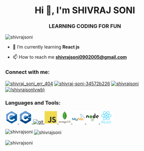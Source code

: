 
<h1 align="center">Hi 👋, I'm SHIVRAJ SONI</h1>
<h3 align="center">LEARNING CODING FOR FUN</h3>


<p align="left"> <img src="https://komarev.com/ghpvc/?username=shivrajsoni&label=Profile%20views&color=0e75b6&style=flat" alt="shivrajsoni" /> </p>

- 🌱 I’m currently learning **React js**

- 📫 How to reach me **shivrajsoni0902005@gmail.com**

<h3 align="left">Connect with me:</h3>
<p align="left">
<a href="https://dev.to/shivraj_soni_err_404" target="blank"><img align="center" src="https://raw.githubusercontent.com/rahuldkjain/github-profile-readme-generator/master/src/images/icons/Social/devto.svg" alt="shivraj_soni_err_404" height="30" width="40" /></a>
<a href="https://linkedin.com/in/shivraj-soni-34572b226" target="blank"><img align="center" src="https://raw.githubusercontent.com/rahuldkjain/github-profile-readme-generator/master/src/images/icons/Social/linked-in-alt.svg" alt="shivraj-soni-34572b226" height="30" width="40" /></a>
<a href="https://www.leetcode.com/shivrajsoni" target="blank"><img align="center" src="https://raw.githubusercontent.com/rahuldkjain/github-profile-readme-generator/master/src/images/icons/Social/leet-code.svg" alt="shivrajsoni" height="30" width="40" /></a>
<a href="https://auth.geeksforgeeks.org/user/shivrajsonlvwb" target="blank"><img align="center" src="https://raw.githubusercontent.com/rahuldkjain/github-profile-readme-generator/master/src/images/icons/Social/geeks-for-geeks.svg" alt="(shivrajsonlvwb)" height="30" width="40" /></a>
</p>

<h3 align="left">Languages and Tools:</h3>
<p align="left"> <a href="https://www.cprogramming.com/" target="_blank" rel="noreferrer"> <img src="https://raw.githubusercontent.com/devicons/devicon/master/icons/c/c-original.svg" alt="c" width="40" height="40"/> </a> <a href="https://www.w3schools.com/cpp/" target="_blank" rel="noreferrer"> <img src="https://raw.githubusercontent.com/devicons/devicon/master/icons/cplusplus/cplusplus-original.svg" alt="cplusplus" width="40" height="40"/> </a> <a href="https://git-scm.com/" target="_blank" rel="noreferrer"> <img src="https://www.vectorlogo.zone/logos/git-scm/git-scm-icon.svg" alt="git" width="40" height="40"/> </a> <a href="https://developer.mozilla.org/en-US/docs/Web/JavaScript" target="_blank" rel="noreferrer"> <img src="https://raw.githubusercontent.com/devicons/devicon/master/icons/javascript/javascript-original.svg" alt="javascript" width="40" height="40"/> </a> <a href="https://www.mongodb.com/" target="_blank" rel="noreferrer"> <img src="https://raw.githubusercontent.com/devicons/devicon/master/icons/mongodb/mongodb-original-wordmark.svg" alt="mongodb" width="40" height="40"/> </a> <a href="https://www.mysql.com/" target="_blank" rel="noreferrer"> <img src="https://raw.githubusercontent.com/devicons/devicon/master/icons/mysql/mysql-original-wordmark.svg" alt="mysql" width="40" height="40"/> </a> <a href="https://nodejs.org" target="_blank" rel="noreferrer"> <img src="https://raw.githubusercontent.com/devicons/devicon/master/icons/nodejs/nodejs-original-wordmark.svg" alt="nodejs" width="40" height="40"/> </a> <a href="https://reactjs.org/" target="_blank" rel="noreferrer"> <img src="https://raw.githubusercontent.com/devicons/devicon/master/icons/react/react-original-wordmark.svg" alt="react" width="40" height="40"/> </a> </p>

<p><img align="left" src="https://github-readme-stats.vercel.app/api/top-langs?username=shivrajsoni&show_icons=true&locale=en&layout=compact" alt="shivrajsoni" /></p>

<p>&nbsp;<img align="center" src="https://github-readme-stats.vercel.app/api?username=shivrajsoni&show_icons=true&locale=en" alt="shivrajsoni" /></p>

<p><img align="center" src="https://github-readme-streak-stats.herokuapp.com/?user=shivrajsoni&" alt="shivrajsoni" /></p>

<!--
**Shivrajsoni/Shivrajsoni** is a ✨ _special_ ✨ repository because its `README.md` (this file) appears on your GitHub profile.

Here are some ideas to get you started:

- 🔭 I’m currently working on ...
- 🌱 I’m currently learning ...
- 👯 I’m looking to collaborate on ...
- 🤔 I’m looking for help with ...
- 💬 Ask me about ...
- 📫 How to reach me: ...
- 😄 Pronouns: ...
- ⚡ Fun fact: ...
-->
